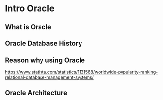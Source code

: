 # Intro Oracle 

## What is Oracle


## Oracle Database History

## Reason why using Oracle
https://www.statista.com/statistics/1131568/worldwide-popularity-ranking-relational-database-management-systems/

## Oracle Architecture
